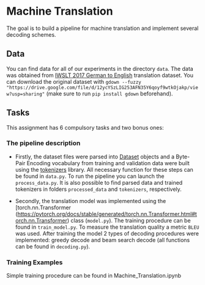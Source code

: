 # Machine Translation

The goal is to build a pipeline for machine translation and implement several decoding schemes.

## Data 
You can find data for all of our experiments in the directory `data`. The data was obtained from [IWSLT 2017 German to English](https://wit3.fbk.eu/2017-01-b) translation dataset. 
You can download the original dataset with `gdown --fuzzy "https://drive.google.com/file/d/12ycYSzLIG253AFN35Y6qoyf9wtkOjakp/view?usp=sharing"`
(make sure to run `pip install gdown` beforehand). 

## Tasks

This assignment has 6 compulsory tasks and two bonus ones:

### The pipeline description
- Firstly, the dataset files were parsed into [Dataset](https://pytorch.org/docs/stable/data.html#torch.utils.data.Dataset) objects and a Byte-Pair Encoding vocabulary from training and validation data were built using the [tokenizers](https://github.com/huggingface/tokenizers) library. All necessary function for these steps can be found in `data.py`. To run the pipeline you can launch the `process_data.py`. It is also possible to find parsed data and trained tokenizers in folders `processed_data` and `tokenizers`, respectively.

- Secondly, the translation model was implemented using the [torch.nn.Transformer (https://pytorch.org/docs/stable/generated/torch.nn.Transformer.html#torch.nn.Transformer) class (`model.py`). The training procedure can be found in `train_model.py`. To measure the translation quality a metric `BLEU` was used. After training the model 2 types of decoding procedures were implemented: greedy decode and beam search decode (all functions can be found in `decoding.py`).

### Training Examples
Simple training procedure can be found in Machine_Translation.ipynb
